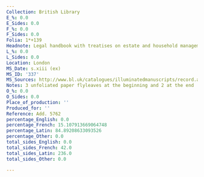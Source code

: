 ```yaml
---
Collection: British Library
E_%: 0.0
E_Sides: 0.0
F_%: 0.0
F_Sides: 0.0
Folia: 1*+139
Headnote: Legal handbook with treatises on estate and household management
L_%: 0.0
L_Sides: 0.0
Location: London
MS_Date: s.xiii (ex)
MS_ID: '337'
MS_Sources: http://www.bl.uk/catalogues/illuminatedmanuscripts/record.asp?MSID=1895&CollID=27&NStart=5762
Notes: 3 unfoliated paper flyleaves at the beginning and 2 at the end
O_%: 0.0
O_Sides: 0.0
Place_of_production: ''
Produced_for: ''
Reference: Add. 5762
percentage_English: 0.0
percentage_French: 15.107913669064748
percentage_Latin: 84.89208633093526
percentage_Other: 0.0
total_sides_English: 0.0
total_sides_French: 42.0
total_sides_Latin: 236.0
total_sides_Other: 0.0

---
```

